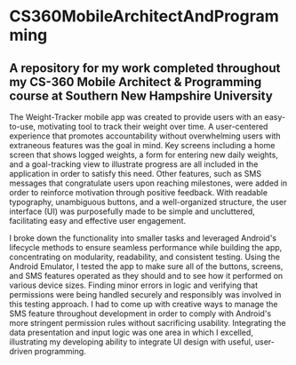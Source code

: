# CS360MobileArchitectAndProgramming
## A repository for my work completed throughout my CS-360 Mobile Architect &amp; Programming course at Southern New Hampshire University

The Weight-Tracker mobile app was created to provide users with an easy-to-use, motivating tool to track their weight over time. A user-centered experience that promotes accountability without overwhelming users with extraneous features was the goal in mind. Key screens including a home screen that shows logged weights, a form for entering new daily weights, and a goal-tracking view to illustrate progress are all included in the application in order to satisfy this need. Other features, such as SMS messages that congratulate users upon reaching milestones, were added in order to reinforce motivation through positive feedback. With readable typography, unambiguous buttons, and a well-organized structure, the user interface (UI) was purposefully made to be simple and uncluttered, facilitating easy and effective user engagement.

I broke down the functionality into smaller tasks and leveraged Android's lifecycle methods to ensure seamless performance while building the app, concentrating on modularity, readability, and consistent testing. Using the Android Emulator, I tested the app to make sure all of the buttons, screens, and SMS features operated as they should and to see how it performed on various device sizes. Finding minor errors in logic and verifying that permissions were being handled securely and responsibly  was involved in this testing approach. I had to come up with creative ways to manage the SMS feature throughout development in order to comply with Android's more stringent permission rules without sacrificing usability. Integrating the data presentation and input logic was one area in which I excelled, illustrating my developing ability to integrate UI design with useful, user-driven programming.
